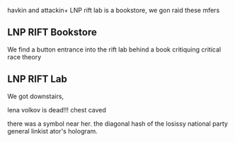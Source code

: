 havkin and attackin+
LNP rift lab is a bookstore, we gon raid these mfers
## LNP RIFT Bookstore
We find a button entrance into the rift lab behind a book critiquing critical race theory

## LNP RIFT Lab
We got downstairs, 

lena volkov is dead!!! chest caved 

there was a symbol near her. the diagonal hash of the losissy national party
general linkist ator's hologram.

